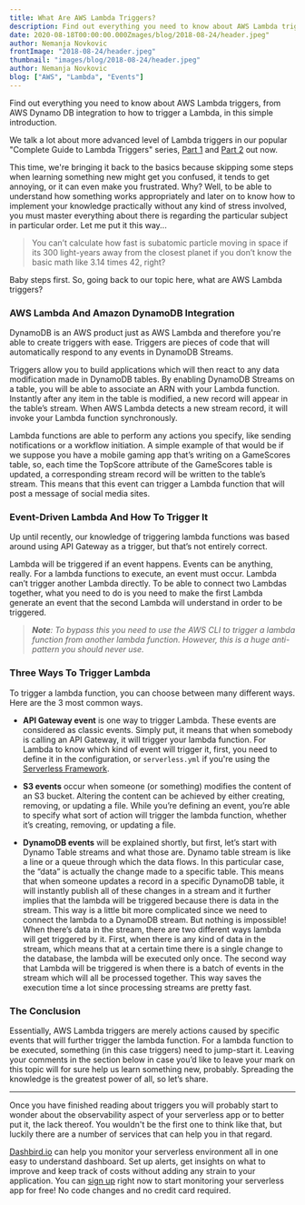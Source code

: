 ```yaml
---
title: What Are AWS Lambda Triggers?
description: Find out everything you need to know about AWS Lambda triggers, from Dynamo DB integration to how to trigger a Lambda, in this simple introduction.
date: 2020-08-18T00:00:00.000Zmages/blog/2018-08-24/header.jpeg"
author: Nemanja Novkovic
frontImage: "2018-08-24/header.jpeg"
thumbnail: "images/blog/2018-08-24/header.jpeg"
author: Nemanja Novkovic
blog: ["AWS", "Lambda", "Events"]
---
```


Find out everything you need to know about AWS Lambda triggers, from AWS Dynamo DB integration to how to trigger a Lambda, in this simple introduction.

We talk a lot about more advanced level of Lambda triggers in our popular "Complete Guide to Lambda Triggers" series, <a href="https://dashbird.io/blog/complete-guide-lambda-triggers-design-patterns-part-1/" target="_blank">Part 1</a> and <a href="https://dashbird.io/blog/complete-guide-lambda-triggers-design-patterns-part-2/" target="_blank">Part 2</a> out now. 

This time, we're bringing it back to the basics because skipping some steps when learning something new might get you confused, it tends to get annoying, or it can even make you frustrated. Why? Well, to be able to understand how something works appropriately and later on to know how to implement your knowledge practically without any kind of stress involved, you must master everything about there is regarding the particular subject in particular order. Let me put it this way...

> You can’t calculate how fast is subatomic particle moving in space if its 300 light-years away from the closest planet if you don’t know the basic math like 3.14 times 42, right?

Baby steps first. So, going back to our topic here, what are AWS Lambda triggers?

### AWS Lambda And Amazon DynamoDB Integration

DynamoDB is an AWS product just as AWS Lambda and therefore you're able to create triggers with ease. Triggers are pieces of code that will automatically respond to any events in DynamoDB Streams.

Triggers allow you to build applications which will then react to any data modification made in DynamoDB tables. By enabling DynamoDB Streams on a table, you will be able to associate an ARN with your Lambda function. Instantly after any item in the table is modified, a new record will appear in the table’s stream. When AWS Lambda detects a new stream record, it will invoke your Lambda function synchronously.

Lambda functions are able to perform any actions you specify, like sending notifications or a workflow initiation. A simple example of that would be if we suppose you have a mobile gaming app that’s writing on a GameScores table, so, each time the TopScore attribute of the GameScores table is updated, a corresponding stream record will be written to the table’s stream. This means that this event can trigger a Lambda function that will post a message of social media sites.

### Event-Driven Lambda And How To Trigger It

Up until recently, our knowledge of triggering lambda functions was based around using API Gateway as a trigger, but that’s not entirely correct.

Lambda will be triggered if an event happens. Events can be anything, really. For a lambda functions to execute, an event must occur. Lambda can’t trigger another Lambda directly. To be able to connect two Lambdas together, what you need to do is you need to make the first Lambda generate an event that the second Lambda will understand in order to be triggered.

> _**Note**: To bypass this you need to use the AWS CLI to trigger a lambda function from another lambda function. However, this is a huge anti-pattern you should never use._

### Three Ways To Trigger Lambda

To trigger a lambda function, you can choose between many different ways. Here are the 3 most common ways.

- **API Gateway event** is one way to trigger Lambda. These events are considered as classic events. Simply put, it means that when somebody is calling an API Gateway, it will trigger your lambda function. For Lambda to know which kind of event will trigger it, first, you need to define it in the configuration, or `serverless.yml` if you're using the <a href="https://serverless.com/" target="_blank">Serverless Framework</a>.

- **S3 events** occur when someone (or something) modifies the content of an S3 bucket. Altering the content can be achieved by either creating, removing, or updating a file. While you’re defining an event, you’re able to specify what sort of action will trigger the lambda function, whether it’s creating, removing, or updating a file.

- **DynamoDB events** will be explained shortly, but first, let’s start with Dynamo Table streams and what those are. Dynamo table stream is like a line or a queue through which the data flows. In this particular case, the “data” is actually the change made to a specific table. This means that when someone updates a record in a specific DynamoDB table, it will instantly publish all of these changes in a stream and it further implies that the lambda will be triggered because there is data in the stream. This way is a little bit more complicated since we need to connect the lambda to a DynamoDB stream. But nothing is impossible! When there’s data in the stream, there are two different ways lambda will get triggered by it. First, when there is any kind of data in the stream, which means that at a certain time there is a single change to the database, the lambda will be executed only once. The second way that Lambda will be triggered is when there is a batch of events in the stream which will all be processed together. This way saves the execution time a lot since processing streams are pretty fast.

### The Conclusion

Essentially, AWS Lambda triggers are merely actions caused by specific events that will further trigger the lambda function. For a lambda function to be executed, something (in this case triggers) need to jump-start it. Leaving your comments in the section below in case you’d like to leave your mark on this topic will for sure help us learn something new, probably. Spreading the knowledge is the greatest power of all, so let’s share.

---

Once you have finished reading about triggers you will probably start to wonder about the observability aspect of your serverless app or to better put it, the lack thereof. You wouldn't be the first one to think like that, but luckily there are a number of services that can help you in that regard.

<a href="http://dashbird.io" target="_blank" rel="noreferrer noopener">Dashbird.io</a> can help you monitor your serverless environment all in one easy to understand dashboard. Set up alerts, get insights on what to improve and keep track of costs without adding any strain to your application. You can <a href="https://dashbird.io/register/">sign up</a> right now to start monitoring your serverless app for free! No code changes and no credit card required.
